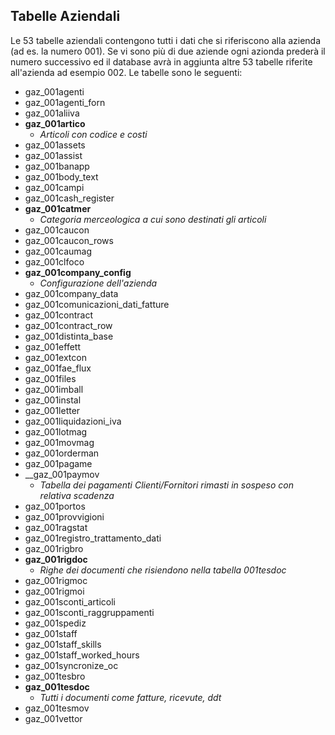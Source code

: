 ## Tabelle Aziendali

Le 53 tabelle aziendali contengono tutti i dati che si riferiscono alla azienda (ad es. la numero 001). Se vi sono più di due aziende ogni azionda prederà il numero successivo ed il database avrà in aggiunta altre 53 tabelle riferite all'azienda ad esempio 002.
Le tabelle sono le seguenti:

* gaz_001agenti
* gaz_001agenti_forn
* gaz_001aliiva
* __gaz_001artico__
	- *Articoli con codice e costi*
* gaz_001assets
* gaz_001assist
* gaz_001banapp
* gaz_001body_text
* gaz_001campi
* gaz_001cash_register
* __gaz_001catmer__
	- *Categoria merceologica a cui sono destinati gli articoli*
* gaz_001caucon 
* gaz_001caucon_rows 	 
* gaz_001caumag
* gaz_001clfoco
* __gaz_001company_config__
	- *Configurazione dell'azienda*
* gaz_001company_data
* gaz_001comunicazioni_dati_fatture
* gaz_001contract
* gaz_001contract_row
* gaz_001distinta_base
* gaz_001effett
* gaz_001extcon
* gaz_001fae_flux
* gaz_001files
* gaz_001imball
* gaz_001instal
* gaz_001letter 
* gaz_001liquidazioni_iva
* gaz_001lotmag
* gaz_001movmag
* gaz_001orderman
* gaz_001pagame
* __gaz_001paymov
	- *Tabella dei pagamenti Clienti/Fornitori rimasti in sospeso con relativa scadenza*
* gaz_001portos
* gaz_001provvigioni
* gaz_001ragstat
* gaz_001registro_trattamento_dati
* gaz_001rigbro
* __gaz_001rigdoc__
	- *Righe dei documenti che risiendono nella tabella 001tesdoc*
* gaz_001rigmoc
* gaz_001rigmoi
* gaz_001sconti_articoli
* gaz_001sconti_raggruppamenti
* gaz_001spediz
* gaz_001staff
* gaz_001staff_skills
* gaz_001staff_worked_hours
* gaz_001syncronize_oc
* gaz_001tesbro
* __gaz_001tesdoc__
	- *Tutti i documenti come fatture, ricevute, ddt*
* gaz_001tesmov
* gaz_001vettor 